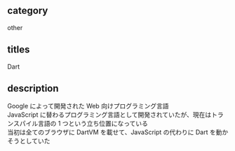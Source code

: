 ## category

other

## titles

Dart

## description

Google によって開発された Web 向けプログラミング言語  
JavaScript に替わるプログラミング言語として開発されていたが、現在はトランスパイル言語の 1 つという立ち位置になっている  
当初は全てのブラウザに DartVM を載せて、JavaScript の代わりに Dart を動かそうとしていた
